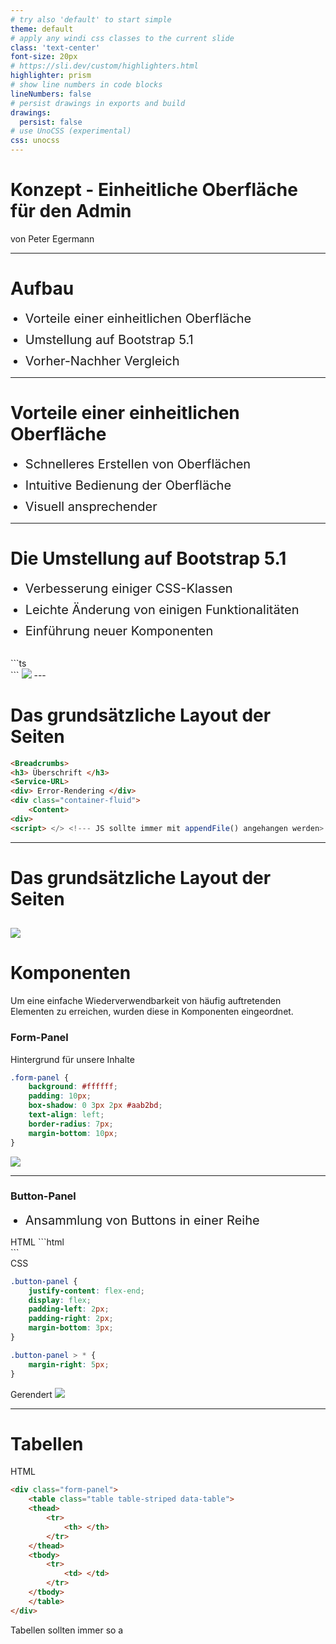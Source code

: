 ```yaml
---
# try also 'default' to start simple
theme: default
# apply any windi css classes to the current slide
class: 'text-center'
font-size: 20px
# https://sli.dev/custom/highlighters.html
highlighter: prism
# show line numbers in code blocks
lineNumbers: false
# persist drawings in exports and build
drawings:
  persist: false
# use UnoCSS (experimental)
css: unocss
---
```


# Konzept - Einheitliche Oberfläche für den Admin

von Peter Egermann

---

# Aufbau

- Vorteile einer einheitlichen Oberfläche
- Umstellung auf Bootstrap 5.1
- Vorher-Nachher Vergleich

<style>
li {
  margin-top: 10px;
  font-size: 20px;
}
</style>

---

# Vorteile einer einheitlichen Oberfläche

- Schnelleres Erstellen von Oberflächen
- Intuitive Bedienung der Oberfläche
- Visuell ansprechender

---

# Die Umstellung auf Bootstrap 5.1

- Verbesserung einiger CSS-Klassen
- Leichte Änderung von einigen Funktionalitäten
- Einführung neuer Komponenten

<br>
<v-click>
```ts
<div class="placeholder"></div>
```
<img src="/Placeholder-example.png" class="mt-5 h-40 rounded shadow" />
</v-click>
---

# Das grundsätzliche Layout der Seiten

```html {all|1|2|3|4|5,7|6|8}
<Breadcrumbs>
<h3> Überschrift </h3>
<Service-URL>
<div> Error-Rendering </div>
<div class="container-fluid">
    <Content>
<div>
<script> </> <!--- JS sollte immer mit appendFile() angehangen werden>
```

---

# Das grundsätzliche Layout der Seiten

## <img src="/Layout_Example.png" class="mt-5 rounded shadow" />

# Komponenten

Um eine einfache Wiederverwendbarkeit von häufig auftretenden Elementen zu erreichen, wurden diese in Komponenten eingeordnet.

### Form-Panel

Hintergrund für unsere Inhalte

<div grid="~ cols-2 gap-2">

```css
.form-panel {
    background: #ffffff;
    padding: 10px;
    box-shadow: 0 3px 2px #aab2bd;
    text-align: left;
    border-radius: 7px;
    margin-bottom: 10px;
}
```

<img src="/form-panel.png" class="mt-2 rounded shadow" />
</div>

---

### Button-Panel

<div grid="~ cols-2 gap-2">
<div>

- Ansammlung von Buttons in einer Reihe

</div>
<div>
<div>
HTML
```html
<div class="form-panel">
  <!-- Content -->
</div>
```
</div>
CSS

```css
.button-panel {
    justify-content: flex-end;
    display: flex;
    padding-left: 2px;
    padding-right: 2px;
    margin-bottom: 3px;
}

.button-panel > * {
    margin-right: 5px;
}
```

</div>
</div>

<v-click>
<div>
Gerendert
<img v-click src="/button-panel.png" class="rounded shadow" />
</div>
</v-click>

---

# Tabellen
<div grid="~ cols-2 gap-2">
<div>

HTML
```html {all|1|2}
<div class="form-panel">
    <table class="table table-striped data-table">
    <thead>
        <tr>
            <th> </th>
        </tr>
    </thead>
    <tbody>
        <tr>
            <td> </td>
        </tr>
    </tbody>
    </table>
</div>
```
</div>

<div>
Tabellen sollten immer so a

</div>